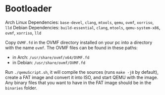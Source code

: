 # Bootloader

Arch Linux Dependencies: `base-devel`, `clang`, `mtools`, `qemu`, `ovmf`, `xorriso`, `lld`
Debian Dependencies: `build-essential`, `clang`, `mtools`, `qemu-system-x86`, `ovmf`, `xorriso`, `lld`

Copy `OVMF.fd` in the OVMF directory installed on your pc into a directory with the name `ovmf`.
The OVMF files can be found in these paths:
- in Arch: `/usr/share/ovmf/x64/OVMF.fd` 
- in Debian: `/usr/share/ovmf/OVMF.fd`

Run `./qemuScript.sh`, it will compile the sources (runs `make -j8` by default), create a FAT image and convert it into ISO, and start QEMU with the image.
Any binary files that you want to have in the FAT image should be in the `binaries` folder.

